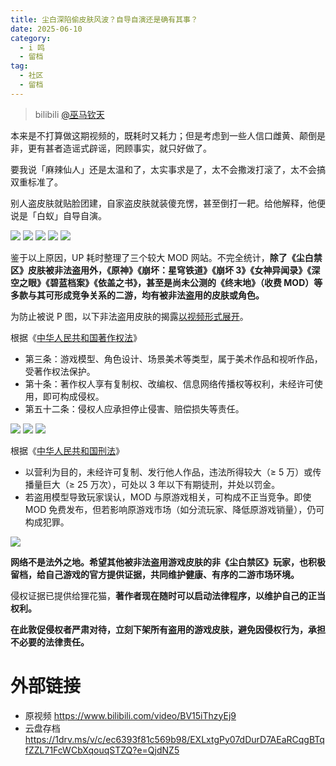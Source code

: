 ```yaml
---
title: 尘白深陷偷皮肤风波？自导自演还是确有其事？
date: 2025-06-10
category:
  - i 鸣
  - 留档
tag:
  - 社区
  - 留档
---
```


> bilibili [@巫马钦天](https://space.bilibili.com/11613035)

本来是不打算做这期视频的，既耗时又耗力；但是考虑到一些人信口雌黄、颠倒是非，更有甚者造谣式辟谣，罔顾事实，就只好做了。

要我说「麻辣仙人」还是太温和了，太实事求是了，太不会撒泼打滚了，太不会搞双重标准了。

别人盗皮肤就贴脸团建，自家盗皮肤就装傻充愣，甚至倒打一耙。给他解释，他便说是「白蚁」自导自演。

![](https://raw.githubusercontent.com/bxx-114514/iming-blog/refs/heads/main/images/20250610/20250610_131653.485.jpg)
![](https://raw.githubusercontent.com/bxx-114514/iming-blog/refs/heads/main/images/20250610/20250610_131743.695.jpg)
![](https://raw.githubusercontent.com/bxx-114514/iming-blog/refs/heads/main/images/20250610/20250610_131847.780.jpg)
![](https://raw.githubusercontent.com/bxx-114514/iming-blog/refs/heads/main/images/20250610/20250610_131903.450.jpg)
![](https://raw.githubusercontent.com/bxx-114514/iming-blog/refs/heads/main/images/20250610/20250610_131925.616.jpg)

鉴于以上原因，UP 耗时整理了三个较大 MOD 网站。不完全统计，**除了《尘白禁区》皮肤被非法盗用外，《原神》《崩坏：星穹铁道》《崩坏 3》《女神异闻录》《深空之眼》《碧蓝档案》《依盖之书》，甚至是尚未公测的《终末地》（收费 MOD）等多款与其可形成竞争关系的二游，均有被非法盗用的皮肤或角色。**

为防止被说 P 图，以下非法盗用皮肤的揭露[以视频形式展开](#外部链接)。

根据《[中华人民共和国著作权法](https://www.gov.cn/flfg/2010-02/26/content_1544458.htm)》
- 第三条：游戏模型、角色设计、场景美术等类型，属于美术作品和视听作品，受著作权法保护。
- 第十条：著作权人享有复制权、改编权、信息网络传播权等权利，未经许可使用，即可构成侵权。
- 第五十二条：侵权人应承担停止侵害、赔偿损失等责任。

![](https://raw.githubusercontent.com/bxx-114514/iming-blog/refs/heads/main/images/20250610/20250610_133807.282.jpg)
![](https://raw.githubusercontent.com/bxx-114514/iming-blog/refs/heads/main/images/20250610/20250610_133958.436.jpg)
![](https://raw.githubusercontent.com/bxx-114514/iming-blog/refs/heads/main/images/20250610/20250610_134220.373.jpg)

根据《[中华人民共和国刑法](http://xingfa.org/)》
- 以营利为目的，未经许可复制、发行他人作品，违法所得较大（≥ 5 万）或传播量巨大（≥ 25 万次），可处以 3 年以下有期徒刑，并处以罚金。
- 若盗用模型导致玩家误认，MOD 与原游戏相关，可构成不正当竞争。即使 MOD 免费发布，但若影响原游戏市场（如分流玩家、降低原游戏销量），仍可构成犯罪。

![](https://raw.githubusercontent.com/bxx-114514/iming-blog/refs/heads/main/images/20250610/20250610_134632.735.jpg)

**网络不是法外之地。希望其他被非法盗用游戏皮肤的非《尘白禁区》玩家，也积极留档，给自己游戏的官方提供证据，共同维护健康、有序的二游市场环境。**

侵权证据已提供给狸花猫，**著作者现在随时可以启动法律程序，以维护自己的正当权利。**

**在此敦促侵权者严肃对待，立刻下架所有盗用的游戏皮肤，避免因侵权行为，承担不必要的法律责任。**

# 外部链接
- 原视频 https://www.bilibili.com/video/BV15iThzyEj9
- 云盘存档 https://1drv.ms/v/c/ec6393f81c569b98/EXLxtgPy07dDurD7AEaRCqgBTqfZZL71FcWCbXqouqSTZQ?e=QjdNZ5
